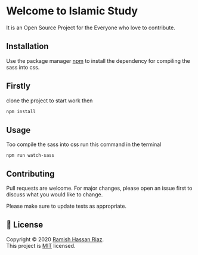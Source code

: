 # Welcome to Islamic Study

It is an Open Source Project for the Everyone who love to contribute.

## Installation

Use the package manager [npm](https://nodejs.org/en/download/) to install the dependency for compiling the sass into css.

## Firstly

clone the project to start work then

```bash
npm install
```

## Usage

Too compile the sass into css run this command in the terminal

```
npm run watch-sass
```

## Contributing

Pull requests are welcome. For major changes, please open an issue first to discuss what you would like to change.

Please make sure to update tests as appropriate.

## 📝 License

Copyright © 2020 [Ramish Hassan Riaz](https://github.com/Ramishscrapper).<br />
This project is [MIT](https://github.com/Ramishscrapper/islamic-study/blob/master/LICENSE) licensed.

